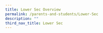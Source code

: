 ```yaml
---
title: Lower Sec Overview
permalink: /parents-and-students/Lower-Sec
description: ""
third_nav_title: Lower Sec
---
```

